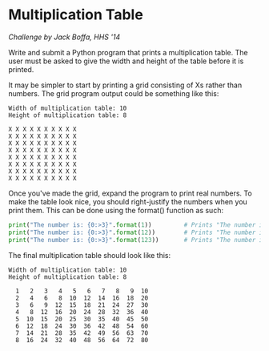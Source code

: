 # Multiplication Table

*Challenge by Jack Boffa, HHS &apos;14*

Write and submit a Python program that prints a multiplication table.
The user must be asked to give the width and height of the table 
before it is printed.

It may be simpler to start by printing a grid consisting of Xs rather 
than numbers. The grid program output could be something like this:

```
Width of multiplication table: 10
Height of multiplication table: 8

X X X X X X X X X X
X X X X X X X X X X
X X X X X X X X X X
X X X X X X X X X X
X X X X X X X X X X
X X X X X X X X X X
X X X X X X X X X X
X X X X X X X X X X
```

Once you've made the grid, expand the program to print real numbers. 
To make the table look nice, you should right-justify the numbers when 
you print them. This can be done using the format() function as such:

```python
print("The number is: {0:>3}".format(1))         # Prints "The number is:   1"
print("The number is: {0:>3}".format(12))        # Prints "The number is:  12"
print("The number is: {0:>3}".format(123))       # Prints "The number is: 123"
```

The final multiplication table should look like this:

```
Width of multiplication table: 10
Height of multiplication table: 8

  1   2   3   4   5   6   7   8   9  10
  2   4   6   8  10  12  14  16  18  20
  3   6   9  12  15  18  21  24  27  30
  4   8  12  16  20  24  28  32  36  40
  5  10  15  20  25  30  35  40  45  50
  6  12  18  24  30  36  42  48  54  60
  7  14  21  28  35  42  49  56  63  70
  8  16  24  32  40  48  56  64  72  80
```

    
